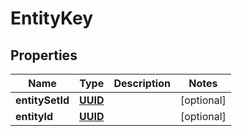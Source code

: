 

# EntityKey

## Properties

Name | Type | Description | Notes
------------ | ------------- | ------------- | -------------
**entitySetId** | [**UUID**](UUID.md) |  |  [optional]
**entityId** | [**UUID**](UUID.md) |  |  [optional]




